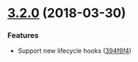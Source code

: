 <a name="3.2.0"></a>
# [3.2.0](https://github.com/jquense/react-component-managers/compare/v3.1.0...v3.2.0) (2018-03-30)


### Features

* Support new lifecycle hooks ([394f6f4](https://github.com/jquense/react-component-managers/commit/394f6f4))
